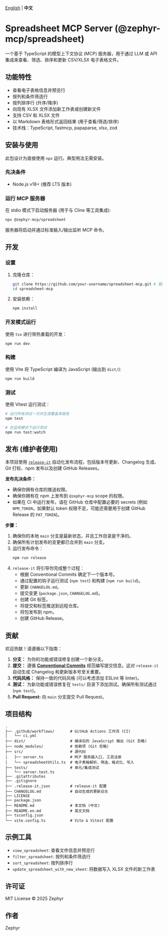 <!-- 添加语言切换链接 -->
[English](./README.en.md) | **中文**

# Spreadsheet MCP Server (@zephyr-mcp/spreadsheet)

一个基于 TypeScript 的模型上下文协议 (MCP) 服务器，用于通过 LLM 或 API 集成来查看、筛选、排序和更新 CSV/XLSX 电子表格文件。

## 功能特性

- 查看电子表格信息并预览行
- 按列和条件筛选行
- 按列排序行 (升序/降序)
- 向现有 XLSX 文件添加新工作表或创建新文件
- 支持 CSV 和 XLSX 文件
- 以 Markdown 表格形式返回结果 (用于查看/筛选/排序)
- 技术栈：TypeScript, fastmcp, papaparse, xlsx, zod

## 安装与使用

此包设计为直接使用 `npx` 运行。典型用法无需安装。

### 先决条件

- Node.js v18+ (推荐 LTS 版本)

### 运行 MCP 服务器

在 stdio 模式下启动服务器 (用于与 Cline 等工具集成):

```bash
npx @zephyr-mcp/spreadsheet
```

服务器将启动并通过标准输入/输出监听 MCP 命令。

## 开发

### 设置

1.  克隆仓库：
    ```bash
    git clone https://github.com/your-username/spreadsheet-mcp.git # 替换为你的仓库 URL
    cd spreadsheet-mcp
    ```
2.  安装依赖：
    ```bash
    npm install
    ```

### 开发模式运行

使用 `tsx` 进行带热重载的开发：

```bash
npm run dev
```

### 构建

使用 Vite 将 TypeScript 编译为 JavaScript (输出到 `dist/`):

```bash
npm run build
```

### 测试

使用 Vitest 运行测试：

```bash
# 运行所有测试一次并生成覆盖率报告
npm test

# 在监视模式下运行测试
npm run test:watch
```

## 发布 (维护者使用)

本项目使用 [`release-it`](https://github.com/release-it/release-it) 自动化发布流程，包括版本号更新、Changelog 生成、Git 打标、npm 发布以及创建 GitHub Releases。

**发布先决条件：**

*   确保你拥有仓库的推送权限。
*   确保你拥有在 npm 上发布到 `@zephyr-mcp` scope 的权限。
*   如果在 CI 中运行发布，请在 GitHub 仓库中配置必要的 secrets (例如 `NPM_TOKEN`，如果默认 token 权限不足，可能还需要用于创建 GitHub Release 的 `PAT_TOKEN`)。

**步骤：**

1.  确保你的本地 `main` 分支是最新状态，并且工作目录是干净的。
2.  确保所有计划发布的变更都已合并到 `main` 分支。
3.  运行发布命令：
    ```bash
    npm run release
    ```
4.  `release-it` 将引导你完成整个过程：
    *   根据 Conventional Commits 确定下一个版本号。
    *   通过配置的钩子运行测试 (`npm test`) 和构建 (`npm run build`)。
    *   更新 `CHANGELOG.md`。
    *   提交变更 (`package.json`, `CHANGELOG.md`)。
    *   创建 Git 标签。
    *   将提交和标签推送到远程仓库。
    *   将包发布到 npm。
    *   创建 GitHub Release。

## 贡献

欢迎贡献！请遵循以下指南：

1.  **分支：** 为你的功能或错误修复创建一个新分支。
2.  **提交：** 遵循 [**Conventional Commits**](https://www.conventionalcommits.org/zh-hans/) 规范编写提交信息。这对 `release-it` 自动生成 Changelog 和更新版本号至关重要。
3.  **代码风格：** 保持一致的代码风格 (可以考虑添加 ESLint 等 linter)。
4.  **测试：** 为新功能或错误修复在 `tests/` 目录下添加测试。确保所有测试通过 (`npm test`)。
5.  **Pull Request:** 向 `main` 分支提交 Pull Request。

## 项目结构

```
.
├── .github/workflows/       # GitHub Actions 工作流 (CI)
│   └── ci.yml
├── dist/                    # 编译后的 JavaScript 输出 (Git 忽略)
├── node_modules/            # 依赖项 (Git 忽略)
├── src/                     # 源代码
│   ├── server.ts            # MCP 服务器入口, 工具注册
│   └── spreadsheetUtils.ts  # 电子表格解析、筛选、格式化、写入
├── tests/                   # 单元/集成测试
│   └── server.test.ts
├── .gitattributes
├── .gitignore
├── .release-it.json         # release-it 配置
├── CHANGELOG.md             # 自动生成的更新日志
├── LICENSE
├── package.json
├── README.md                # 本文档 (中文)
├── README.en.md             # 英文文档
├── tsconfig.json
└── vite.config.ts           # Vite & Vitest 配置
```

## 示例工具

- `view_spreadsheet`: 查看文件信息并预览行
- `filter_spreadsheet`: 按列和条件筛选行
- `sort_spreadsheet`: 按列排序行
- `update_spreadsheet_with_new_sheet`: 将数据写入 XLSX 文件的新工作表

## 许可证

MIT License © 2025 Zephyr

## 作者

Zephyr